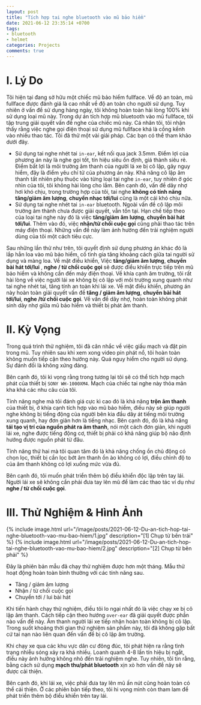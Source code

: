 ```yaml
---
layout: post
title: "Tích hợp tai nghe bluetooth vào mũ bảo hiểm"
date: 2021-06-12 23:35:14 +0700
tags:
- bluetooth
- helmet
categories: Projects
comments: true
---
```


# I. Lý Do
Tôi hiện tại đang sở hữu một chiếc mũ bảo hiểm fullface. Về độ an toàn, mũ fullface được đánh giá là cao nhất về độ an toàn cho người sử dụng. Tuy nhiên ở vấn đề sử dụng hàng ngày, tôi không hoàn toàn hài lòng 100% khi sử dụng loại mũ này. Trong dự án tích hợp mũ bluetooth vào mũ fullface, tôi tập trung giải quyết vấn đề nghe của chiếc mũ này. Cá nhân tôi, tôi nhận thấy rằng việc nghe gọi điện thoại sử dụng mũ fullface khá là cồng kềnh vào nhiều thao tác. Tôi đã thử một vài giải pháp. Các bạn có thể tham khảo dưới đây.

- Sử dụng tai nghe nhét tai `in-ear`, kết nối qua jack 3.5mm. Điểm lợi của phương án này là nghe gọi tốt, tín hiệu siêu ổn định, giá thành siêu rẻ. Điểm bất lợi là môi trường âm thanh của người lá xe bị cô lập, gây nguy hiểm, đây là điểm yêu chí tử của phương án này. Khả năng cô lập âm thanh tất nhiên phụ thuộc vào từng loại tai nghe `in-ear`, tuy nhiên ở góc nhìn của tôi, tôi không hài lòng cho lắm. Bên cạnh đó, vấn đề dây nhợ hơi khó chịu, trong trường hợp của tôi, tai nghe **không có tính năng tăng/giảm âm lượng**, **chuyển nhạc tới/lui** cũng là một cái khó chịu nữa.
- Sử dụng tai nghe nhét tai `in-ear` bluetooth. Ngoài vấn đề cô lập môi trường âm thành chưa được giải quyết, vẫn tồn tại. Hạn chế tiếp theo của loại tai nghe này đó là việc **tăng/giảm âm lượng**, **chuyển bài hát tới/lui**. Thêm vào đó, việc **nhận/từ chối cuộc gọi** cũng phải thao tác trên máy điện thoại. Những vấn đề này làm ảnh hưởng đến trải nghiệm người dùng của tôi một cách tiêu cực.

Sau những lần thử như trên, tôi quyết định sử dụng phương án khác đó là lắp hẳn loa vào mũ bảo hiểm, cố tình gia tăng khoảng cách giữa tai người sử dụng và màng loa. Về mặt điều khiển, Việc **tăng/giảm âm lượng**, **chuyển bài hát tới/lui** , **nghe / từ chối cuộc gọi** sẽ được điểu khiển trực tiếp trên mũ bảo hiểm và không cần đến máy điện thoại. Về khía cạnh âm trường, tôi rất hài lòng về việc người lái xe không bị cô lập với môi trường xung quanh như tai nghe nhét tai, tăng tính an toàn khi lái xe. Về mặt điều khiển, phương án này hoàn toàn giải quyết vấn đề **tăng / giảm âm lượng**, **chuyển bài hát tới/lui**, **nghe /từ chối cuộc gọi**. Về vấn đề dây nhợ, hoàn toàn không phát sinh dây nhợ giữa mũ bảo hiểm và thiết bị phát âm thanh.


# II. Kỳ Vọng

Trong quá trình thử nghiệm, tôi đã cân nhắc về việc giấu mạch và đặt pin trong mũ. Tuy nhiên sau khi xem xong video pin phát nổ, tôi hoàn toàn không muốn tiếp cận theo hướng này. Quá nguy hiểm cho người sử dụng. Sự đánh đối là không xứng đáng.

Bên cạnh đó, tôi kì vọng rằng trong tương lại tôi sẽ có thể tích hợp mạch phát của thiết bị `SONY WH-1000XM4`. Mạch của chiếc tai nghe này thỏa mãn kha khá các nhu câu của tôi.

Tính năng nghe mà tôi đánh giá cực kì cao đó là khả năng **trộn âm thanh** của thiết bị, ở khía cạnh tích hợp vào mũ bảo hiểm, điều này sẽ giúp người nghe không bị tiếng động của người bên kia đầu dây át tiếng môi trường xung quanh, hay đơn giản hơn là tiếng nhạc. Bên cạnh đó, đó là khả năng **tái tạo vị trí của nguồn phát ra âm thanh**, nói một cách đơn giản, khi người lái xe, nghe được tiếng động cơ, thiết bị phải có khả năng giúp bộ não định hướng được nguồn phát từ đâu.

Tính năng thứ hai mà tôi quan tâm đó là khả năng chống ồn chủ động có chọn lọc, thiết bị cần lọc bớt âm thanh ồn ào không có lợi, điều chỉnh độ to của âm thanh không có lợi xuống mức vừa đủ.

Bên cạnh đó, tôi muốn phát triển thêm bộ điều khiển độc lập trên tay lái. Người lái xe sẽ không cần phải đưa tay lên mũ để làm các thao tác ví dụ như **nghe / từ chối cuộc gọi**.


# III. Thử Nghiệm & Hình Ảnh

{% include image.html url="/image/posts/2021-06-12-Du-an-tich-hop-tai-nghe-bluetooth-vao-mu-bao-hiem/1.jpg" description="[1] Chụp từ bên trái" %}
{% include image.html url="/image/posts/2021-06-12-Du-an-tich-hop-tai-nghe-bluetooth-vao-mu-bao-hiem/2.jpg" description="[2] Chụp từ bên phải" %}



Đây là phiên bản mẫu đã chạy thử nghiệm được hơn một tháng. Mẫu thử hoạt động hoàn toàn bình thường với các tính năng sau.

- Tăng / giảm âm lượng
- Nhận / từ chối cuộc gọi
- Chuyển tới / lui bài hát

Khi tiến hành chạy thử nghiệm, điều tôi lo ngại nhất đó là việc chạy xe bị cô lập âm thanh. Cách tiếp cận theo hướng `over-ear` đã giải quyết được phần nào vấn đề này. Âm thanh người lái xe tiếp nhận hoàn toàn không bị cô lập. Trong suốt khoảng thời gian thử nghiệm sản phẩm này, tôi đã không gặp bất cứ tai nạn nào liên quan đến vấn đề bị cô lập âm trường.

Khi chạy xe qua các khu vực dân cư đông đúc, tôi phát hiện ra rằng tình trạng nhiễu sóng xảy ra khá nhiều. Loanh quanh 4-8 lần tín hiệu bị ngắt, điều này ảnh hưởng không nhỏ đến trải nghiệm nghe. Tuy nhiên, tôi tin rằng, bằng cách sử dụng **mạch thu/phát bluetooth** xịn xò hơn vấn đề nãy sẽ được cải thiện.

Bên cạnh đó, khi lái xe, việc phải đưa tay lên mũ ấn nút cũng hoàn toàn có thể cải thiện. Ở các phiên bản tiếp theo, tôi hi vọng mình còn tham lam để phát triển thêm bộ điểu khiển trên tay lái.
